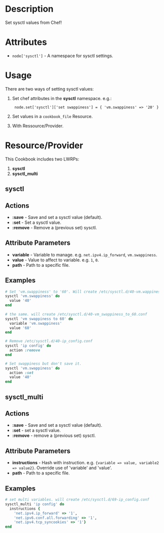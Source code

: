 Description
===========

Set sysctl values from Chef!

Attributes
==========

* `node['sysctl']` - A namespace for sysctl settings.

Usage
=====

There are two ways of setting sysctl values:

1. Set chef attributes in the **sysctl** namespace. e.g.:

        node.set['sysctl']['set swappiness'] = { 'vm.swappiness' => '20' }
2. Set values in a `cookbook_file` Resource.
3. With Ressource/Provider.

Resource/Provider
=================

This Cookbook includes two LWRPs:

1. **sysctl**
2. **sysctl_multi**

sysctl
------

## Actions

- **:save** - Save and set a sysctl value (default).
- **:set** - Set a sysctl value.
- **:remove** - Remove a (previous set) sysctl.

## Attribute Parameters

- **variable** - Variable to manage. e.g. `net.ipv4.ip_forward`, `vm.swappiness`.
- **value** - Value to affect to variable. e.g. `1`, `0`.
- **path** - Path to a specific file.

## Examples

```ruby
# Set 'vm.swappiness' to '60'. Will create /etc/sysctl.d/40-vm.wappiness.conf
sysctl 'vm.swappiness' do
  value '40'
end
   
# the same. will create /etc/sysctl.d/40-vm_swappiness_to_60.conf
sysctl 'vm swappiness to 60' do
  variable 'vm.swappiness'
  value '60'
end

# Remove /etc/sysctl.d/40-ip_config.conf
sysctl 'ip config' do
  action :remove
end

# Set swappiness but don't save it.
sysctl 'vm.swappiness' do
  action :set
  value '40'
end
```

sysctl_multi
------------

## Actions

- **:save** - Save and set a sysctl value (default).
- **:set** - set a sysctl value.
- **:remove** - remove a (previous set) sysctl.

## Attribute Parameters

- **instructions** - Hash with instruction. e.g. `{variable => value, variable2 => value2}`.
  Override use of 'variable' and 'value'.
- **path** - Path to a specific file.

## Examples

```ruby
# set multi variables. will create /etc/sysctl.d/69-ip_config.conf
sysctl_multi 'ip config' do
  instructions {
    'net.ipv4.ip_forward' => '1',
    'net.ipv6.conf.all.forwarding' => '1',
    'net.ipv4.tcp_syncookies' => '1'}
end
```
